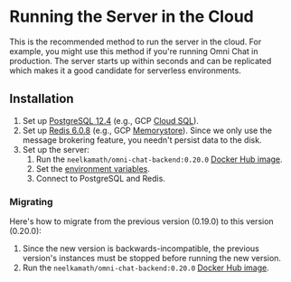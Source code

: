 # Running the Server in the Cloud

This is the recommended method to run the server in the cloud. For example, you might use this method if you're running Omni Chat in production. The server starts up within seconds and can be replicated which makes it a good candidate for serverless environments.

## Installation

1. Set up [PostgreSQL 12.4](https://www.postgresql.org/) (e.g., GCP [Cloud SQL](https://cloud.google.com/sql/docs/postgres/)).
1. Set up [Redis 6.0.8](https://redis.io) (e.g., GCP [Memorystore](https://cloud.google.com/memorystore/)). Since we only use the message brokering feature, you needn't persist data to the disk.
1. Set up the server:
   1. Run the `neelkamath/omni-chat-backend:0.20.0` [Docker Hub image](https://hub.docker.com/repository/docker/neelkamath/omni-chat-backend).
   1. Set the [environment variables](env.md).
   1. Connect to PostgreSQL and Redis.

### Migrating

Here's how to migrate from the previous version (0.19.0) to this version (0.20.0):

1. Since the new version is backwards-incompatible, the previous version's instances must be stopped before running the new version.
1. Run the `neelkamath/omni-chat-backend:0.20.0` [Docker Hub image](https://hub.docker.com/repository/docker/neelkamath/omni-chat-backend).
